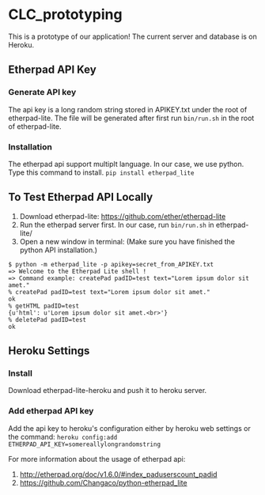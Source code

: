 # CLC_prototyping
This is a prototype of our application!
The current server and database is on Heroku.

## Etherpad API Key
### Generate API key
The api key is a long random string stored in APIKEY.txt under the root of etherpad-lite. The file will be generated after first run `bin/run.sh` in the root of etherpad-lite. 

### Installation
The etherpad api support multiplt language. In our case, we use python. Type this command to install. `pip install etherpad_lite`

## To Test Etherpad API Locally
1. Download etherpad-lite: https://github.com/ether/etherpad-lite
2. Run the etherpad server first. In our case, run `bin/run.sh` in etherpad-lite/
3. Open a new window in terminal: (Make sure you have finished the python API installation.)
```
$ python -m etherpad_lite -p apikey=secret_from_APIKEY.txt
=> Welcome to the Etherpad Lite shell !
=> Command example: createPad padID=test text="Lorem ipsum dolor sit amet."
% createPad padID=test text="Lorem ipsum dolor sit amet."
ok
% getHTML padID=test
{u'html': u'Lorem ipsum dolor sit amet.<br>'}
% deletePad padID=test
ok
```

## Heroku Settings
### Install
Download etherpad-lite-heroku and push it to heroku server.
### Add etherpad API key
Add the api key to heroku's configuration either by heroku web settings or the command:
`heroku config:add ETHERPAD_API_KEY=somereallylongrandomstring`

For more information about the usage of etherpad api:      
1. http://etherpad.org/doc/v1.6.0/#index_paduserscount_padid       
2. https://github.com/Changaco/python-etherpad_lite
